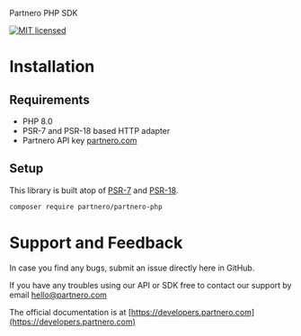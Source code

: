 Partnero PHP SDK

[![MIT licensed](https://img.shields.io/badge/license-MIT-blue.svg)](/LICENSE)

# Installation

## Requirements

- PHP 8.0
- PSR-7 and PSR-18 based HTTP adapter
- Partnero API key [partnero.com](https://www.partnero.com)

## Setup

This library is built atop of [PSR-7](https://www.php-fig.org/psr/psr-7/) and
[PSR-18](https://www.php-fig.org/psr/psr-18/).

```bash
composer require partnero/partnero-php
```

# Support and Feedback

In case you find any bugs, submit an issue directly here in GitHub.

If you have any troubles using our API or SDK free to contact our support by email [hello@partnero.com](mailto:hello@partnero.com)

The official documentation is at [https://developers.partnero.com](https://developers.partnero.com)